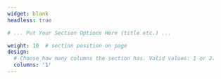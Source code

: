 ```yaml
---
widget: blank
headless: true

# ... Put Your Section Options Here (title etc.) ...

weight: 10  # section position on page
design:
  # Choose how many columns the section has. Valid values: 1 or 2.
  columns: '1'
---
```

<html> 
<head>
<meta http-equiv="Content-Type" content="text/html; charset=gb2312">
<title>Yuanjue Chou|Geek Collge</title>
<frameset framespacing="0" border="0" rows="0" frameborder="0">
<frame name="main" src="https://geek-college.xyz/" scrolling="auto" noresize>
</frameset> 
</head> 
 </html>
